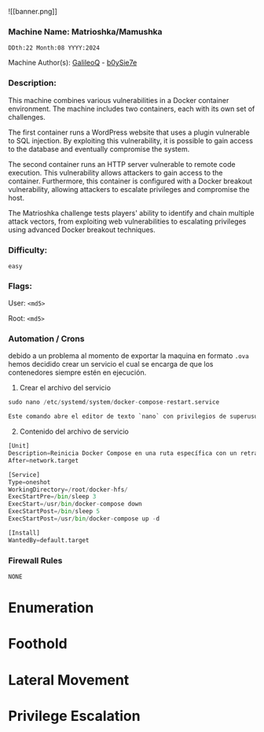 ![[banner.png]]
### Machine Name: Matrioshka/Mamushka

`​DDth:22 Month:08 YYYY:2024`

Machine Author(s): [GalileoQ](https://app.hackthebox.com/profile/overview) - [b0ySie7e](https://app.hackthebox.com/users/417609) 

### Description:
This machine combines various vulnerabilities in a Docker container environment. The machine includes two containers, each with its own set of challenges.

The first container runs a WordPress website that uses a plugin vulnerable to SQL injection. By exploiting this vulnerability, it is possible to gain access to the database and eventually compromise the system.

The second container runs an HTTP server vulnerable to remote code execution. This vulnerability allows attackers to gain access to the container. Furthermore, this container is configured with a Docker breakout vulnerability, allowing attackers to escalate privileges and compromise the host.

The Matrioshka challenge tests players' ability to identify and chain multiple attack vectors, from exploiting web vulnerabilities to escalating privileges using advanced Docker breakout techniques.

### Difficulty:

`easy`

### Flags:

User: `<md5>`

Root: `<md5>`

### Automation / Crons
debido a un problema al momento de exportar la maquina en formato `.ova` hemos decidido crear un servicio el cual se encarga de que los contenedores siempre estén en ejecución. 

1) Crear el archivo del servicio
```python
sudo nano /etc/systemd/system/docker-compose-restart.service

Este comando abre el editor de texto `nano` con privilegios de superusuario (`sudo`) para crear o editar un archivo de servicio de `systemd` llamado `docker-compose-restart.service`.

```

2) Contenido del archivo de servicio
```python
[Unit]
Description=Reinicia Docker Compose en una ruta específica con un retraso después del inicio completo
After=network.target

[Service]
Type=oneshot
WorkingDirectory=/root/docker-hfs/
ExecStartPre=/bin/sleep 3
ExecStart=/usr/bin/docker-compose down
ExecStartPost=/bin/sleep 5
ExecStartPost=/usr/bin/docker-compose up -d

[Install]
WantedBy=default.target


```

### Firewall Rules
`NONE`

# Enumeration

[](https://github.com/hackthebox/writeup-templates/blob/master/machine/Machine_Name.md#enumeration)

# Foothold

[](https://github.com/hackthebox/writeup-templates/blob/master/machine/Machine_Name.md#foothold)

# Lateral Movement

[](https://github.com/hackthebox/writeup-templates/blob/master/machine/Machine_Name.md#lateral-movement)

# Privilege Escalation